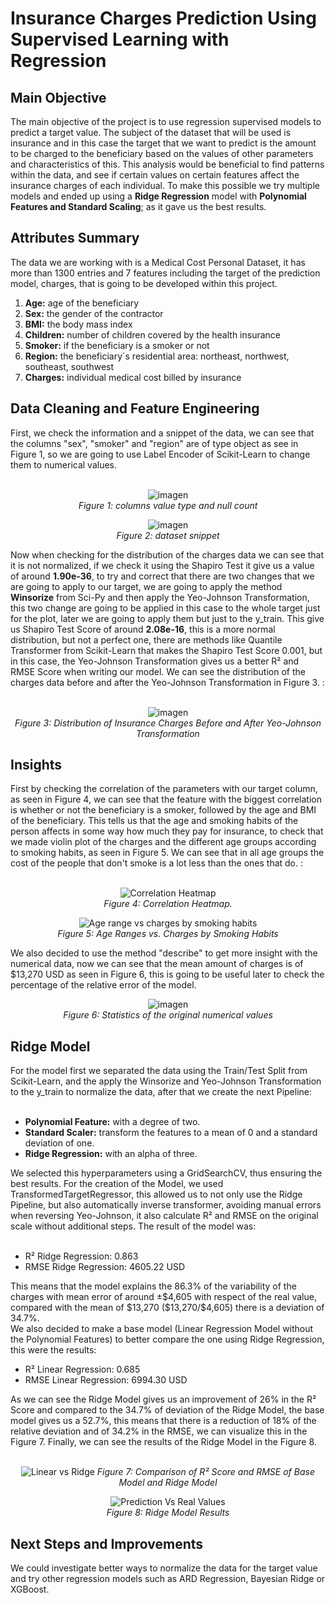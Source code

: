 <h1>Insurance Charges Prediction Using Supervised Learning with Regression</h1>
<h2>Main Objective</h2>
The main objective of the project is to use regression supervised models to predict a target value. The subject of the dataset that will be used is insurance and in this case the target that we want to predict is the amount to be charged to the beneficiary based 
on the values of other parameters and characteristics of this. This analysis would be beneficial to find patterns within the data, and see if certain values on certain features affect the insurance charges of each individual. To make this possible we try multiple
models and ended up using a <b>Ridge Regression</b> model with <b>Polynomial Features and Standard Scaling</b>; as it gave us the best results.
<h2>Attributes Summary</h2>
The data we are working with is a Medical Cost Personal Dataset, it has more than 1300 entries and 7 features including the target of the prediction model, charges, that is going to be developed within this project.
<ol>
  <li><b>Age:</b> age of the beneficiary</li>
  <li><b>Sex:</b> the gender of the contractor</li>
  <li><b>BMI:</b> the body mass index</li>
  <li><b>Children:</b> number of children covered by the health insurance</li>
  <li><b>Smoker:</b> if the beneficiary is a smoker or not</li>
  <li><b>Region:</b> the beneficiary´s residential area: northeast, northwest, southeast, southwest</li>
  <li><b>Charges:</b> individual medical cost billed by insurance</li>
</ol>
<h2>Data Cleaning and Feature Engineering</h2>
First, we check the information and a snippet of the data, we can see that the columns "sex", "smoker" and "region" are of type object as see in Figure 1, so we are going to use Label Encoder of Scikit-Learn to change them to numerical values.<br><br>
<div align="center">

  ![imagen](https://github.com/user-attachments/assets/513a483a-47dc-4a04-a08e-492c5d7e1caf) <br>
  <i>Figure 1: columns value type and null count</i>

</div>

<div align="center">

  ![imagen](https://github.com/user-attachments/assets/9c8c3ecc-ccab-468a-9625-12f410838fc2)<br>
  <i>Figure 2: dataset snippet</i>
</div>

Now when checking for the distribution of the charges data we can see that it is not normalized, if we check it using the Shapiro Test it give us a value of around <b>1.90e-36</b>, to try and correct that there are two changes that we are going to apply to our target, we are going
to apply the method <b>Winsorize</b> from Sci-Py and then apply the Yeo-Johnson Transformation, this two change are going to be applied in this case to the whole target just for the plot, later we are going to apply them but just to the y_train. This give us Shapiro Test Score of around <b>2.08e-16</b>, this is a more normal distribution, but not a perfect one, there are methods like Quantile Transformer from Scikit-Learn that
makes the Shapiro Test Score 0.001, but in this case, the Yeo-Johnson Transformation gives us a better R² and RMSE Score when writing our model. We can see the distribution of the charges data before and after the Yeo-Johnson Transformation in Figure 3. :<br><br>

<div align="center">

![imagen](https://github.com/user-attachments/assets/e8fbb99f-26d1-495d-8c09-64174e8b6eca)
 <br>
  <i>Figure 3: Distribution of Insurance Charges Before and After Yeo-Johnson Transformation</i>
</div>

<h2>Insights</h2>
First by checking the correlation of the parameters with our target column, as seen in Figure 4, we can see that the feature with the biggest correlation is whether or not the beneficiary is a smoker, followed by the age and BMI of the beneficiary. This tells us that the age and
smoking habits of the person affects in some way how much they pay for insurance, to check that we made violin plot of the charges and the different age groups according to smoking habits, as seen in Figure 5. We can see that in all age groups the cost of the people that don't
smoke is a lot less than the ones that do. :<br><br>
<div align="center">

  ![Correlation Heatmap](https://github.com/user-attachments/assets/0d84da39-0e41-4d16-8f1e-9f7fae378219)
 <br>
  <i>Figure 4: Correlation Heatmap.</i>

</div>

<div align="center">

  ![Age range vs charges by smoking habits](https://github.com/user-attachments/assets/5872fbaa-78cb-4a4b-8d2c-de2cdb521911)
<br>
  <i>Figure 5: Age Ranges vs. Charges by Smoking Habits</i>
</div>

We also decided to use the method "describe" to get more insight with the numerical data, now we can see that the mean amount of charges is of $13,270 USD as seen in Figure 6, this is going to be useful later to check the percentage of the relative error of the model.

<div align="center">

  ![imagen](https://github.com/user-attachments/assets/d4f05085-b126-4a01-bf04-fff5c2f6d5e9)
<br>
  <i>Figure 6: Statistics of the original numerical values</i>
</div>

<h2>Ridge Model</h2>
For the model first we separated the data using the Train/Test Split from Scikit-Learn, and the apply the Winsorize and Yeo-Johnson Transformation to the y_train to normalize the data, after that we create the next Pipeline:<br><br>
<ul>
  <li><b>Polynomial Feature:</b> with a degree of two.</li>
  <li><b>Standard Scaler:</b> transform the features to a mean of 0 and a standard deviation of one.</li>
  <li><b>Ridge Regression:</b> with an alpha of three.</li>
</ul>
We selected this hyperparameters using a GridSearchCV, thus ensuring the best results. For the creation of the Model, we used TransformedTargetRegressor, this allowed us to not only use the Ridge Pipeline, but also automatically inverse transformer, avoiding manual errors when 
reversing Yeo-Johnson, it also calculate R² and RMSE on the original scale without additional steps. The result of the model was:<br><br>
<ul>
  <li type="disc">R² Ridge Regression: 0.863</li>
  <li type="disc">RMSE Ridge Regression: 4605.22 USD</li>
</ul>
This means that the model explains the 86.3% of the variability of the charges with mean error of around ±$4,605 with respect of the real value, compared with the mean of $13,270 ($13,270/$4,605) there is a deviation of 34.7%.<br>
We also decided to make a base model (Linear Regression Model without the Polynomial Features) to better compare the one using Ridge Regression, this were the results:
<ul>
  <li type="disc">R² Linear Regression: 0.685</li>
  <li type="disc">RMSE Linear Regression: 6994.30 USD</li>
</ul>
As we can see the Ridge Model gives us an improvement of 26% in the R² Score and compared to the 34.7% of deviation of the Ridge Model, the base model gives us a 52.7%, this means that there is a reduction of 18% of the relative deviation and of 34.2% in the RMSE, we can visualize
this in the Figure 7. Finally, we can see the results of the Ridge Model in the Figure 8.<br><br>

<div align="center">

![Linear vs Ridge](https://github.com/user-attachments/assets/ebdcc86f-42ab-4253-a2b4-1c2a358e06b7)
  <i>Figure 7: Comparison of R² Score and RMSE of Base Model and Ridge Model</i>
</div>

<div align="center">

![Prediction Vs Real Values](https://github.com/user-attachments/assets/41d58b7f-608d-47f4-bae4-971c8e57674d)<br>
  <i>Figure 8: Ridge Model Results</i>
</div>

<h2>Next Steps and Improvements</h2>
We could investigate better ways to normalize the data for the target value and try other regression models such as ARD Regression, Bayesian Ridge or XGBoost.
